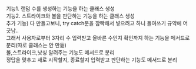 기능1. 랜덤 수를 생성하는 기능을 하는 클래스 생성 <br>
기능2. 스트라이크와 볼을 판단하는 기능을 하는 클래스 생성 <br>
추가 기능) 다 만들고보니, try catch문을 깜빡해서 넣으려고 하니 들여쓰기 규약에 어긋남.. <br>
그래서 사용자로부터 3자리 수 입력받고 올바른 수인지 확인까지 하는 기능을 메서드로 분리(따로 클래스는 안 만듦) <br>
볼,스트라이크,낫싱 알려주는 기능도 메서드로 분리 <br>
정답을 맞추고 새로 시작할지, 종료할지 입력받고 판단하는 기능도 메서드로 분리
